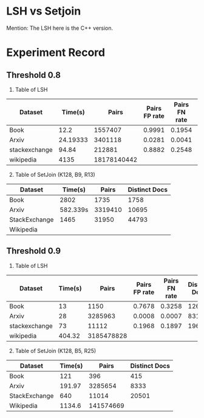 # LSH vs Setjoin
Mention: The LSH here is the C++ version.

# Experiment Record

##  Threshold 0.8
1. Table of LSH

| Dataset| Time(s) | Pairs | Pairs FP rate| Pairs FN rate| Distinct Docs | Docs FP rate| Docs FN rate|
|----------|----------|----------|----------|----------|----------|----------|----------|
| Book    | 12.2     |  1557407 | 0.9991 | 0.1954|106069|0.9852|0.1086|
| Arxiv    | 24.19333   | 3401118 | 0.0281 | 0.0041|72115|0.8618|0.0681|
| stackexchange    | 94.84    |  212881 | 0.8882 | 0.2548|97949|0.6252|0.1805|
| wikipedia    | 4135     | 18178140442|

2.  Table of SetJoin (K128, B9, R13)

| Dataset       | Time(s) | Pairs | Distinct Docs |
|---------------|------|-------|---------------|
| Book          | 2802 | 1735  | 1758          |
| Arxiv         | 582.339s |  3319410 | 10695  |
| StackExchange | 1465 |  31950 | 44793  |
| Wikipedia     | 

##  Threshold 0.9
1. Table of LSH

| Dataset| Time(s) | Pairs | Pairs FP rate| Pairs FN rate| Distinct Docs | Docs FP rate| Docs FN rate|
|----------|----------|----------|----------|----------|----------|----------|----------|
| Book    |  13| 1150 | 0.7678 | 0.3258|1263|0.7641|0.2819|
| Arxiv    |28| 3285963 | 0.0008 | 0.0007|8310|0.0357|0.0384|
| stackexchange | 73 | 11112 | 0.1968 | 0.1897|19696|0.1516|0.1849|
| wikipedia    | 404.32 | 3185478828|

2.  Table of SetJoin (K128, B5, R25)

| Dataset       | Time(s) | Pairs | Distinct Docs |
|---------------|------|-------|---------------|
| Book          | 121 |396 | 415  |
| Arxiv         | 191.97 | 3285654 | 8333  | 
| StackExchange | 640 | 11014 | 20501  |
| Wikipedia     |  1134.6 | 141574669|